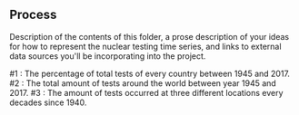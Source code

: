 ## Process

Description of the contents of this folder, a prose description of your ideas for how to represent
the nuclear testing time series, and links to external data sources you'll be incorporating into
the project.

#1 : The percentage of total tests of every country between 1945 and 2017. 
#2 : The total amount of tests around the world between year 1945 and 2017.
#3 : The amount of tests occurred at three different locations every decades since 1940. 
